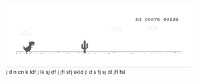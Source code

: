 ![image](https://github.com/sudimuk2017/qwaszx/blob/main/dino.gif)
j
d
n     cn   k  ldf    j  lk   sj    df   j    jfl     sfj    skld     jl     d  s    fj     sj    dl     jfl    fsl

